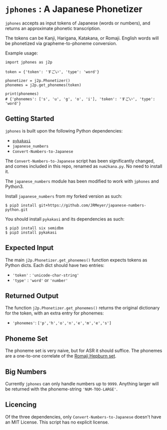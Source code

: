 `jphones` : A Japanese Phonetizer
==============================


`jphones` accepts as input tokens of Japanese (words or numbers), and returns an approximate phonetic transcription.

The tokens can be Kanji, Harigana, Katakana, or Romaji. English words will be phonetized via grapheme-to-phoneme conversion.

Example usage:

```
import jphones as j2p

token = {'token': 'すごい', 'type': 'word'}

phonetizer = j2p.Phonetizer()
phonemes = j2p.get_phonemes(token)

print(phonemes)
# {'phonemes': ['s', 'u', 'g', 'o', 'i'], 'token': 'すごい', 'type': 'word'}
```



Getting Started
------------------------------------


`jphones` is built upon the following Python dependencies:

- [`pykakasi`](https://github.com/miurahr/pykakasi)
- `japanese_numbers`
- `Convert-Numbers-to-Japanese`


The `Convert-Numbers-to-Japanese` script has been significantly changed, and comes included in this repo, renamed as `num2kana.py`. No need to install it.


The `japanese_numbers` module has been modified to work with `jphones` and Python3.

Install `japanese_numbers` from my forked version as such:

```
$ pip3 install git+https://github.com/JRMeyer/japanese-numbers-python.git
```

You should install `pykakasi` and its dependencies as such:

```
$ pip3 install six semidbm
$ pip3 install pykakasi
```





Expected Input
------------------------------------

The main `j2p.Phonetizer.get_phonemes()` function expects tokens as Python dicts. Each dict should have two entries:

- `'token'` : `'unicode-char-string'`
- `'type'` : `'word'` or `'number'`


Returned Output
------------------------------------

The function `j2p.Phonetizer.get_phonemes()` returns the original dictionary for the token, with an extra entry for phonemes:

- `'phonemes'`: `['p','h','o','n','e','m','e','s']`




Phoneme Set
------------------------------------

The phoneme set is very naive, but for ASR it should suffice. The phonemes are a one-to-one correlate of the [Romaji Hepburn set](https://en.wikipedia.org/wiki/Hepburn_romanization).



Big Numbers
------------------------------------

Currently `jphones` can only handle numbers up to `9999`. Anything larger will be returned with the phoneme-string `'NUM-TOO-LARGE'`.


Licencing
------------------------------------
Of the three dependencies, only `Convert-Numbers-to-Japanese` doesn't have an MIT License. This script has no explicit license.